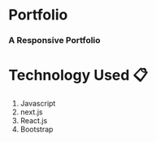 <h1> Portfolio</h1>
  
<h3>A Responsive Portfolio</h3>

# Technology Used 📋

1. Javascript
2. next.js
3. React.js
4. Bootstrap


